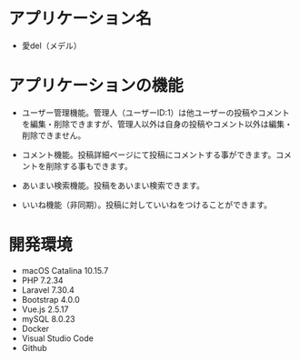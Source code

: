 # アプリケーション名

- 愛del（メデル）

# アプリケーションの機能

- ユーザー管理機能。管理人（ユーザーID:1）は他ユーザーの投稿やコメントを編集・削除できますが、管理人以外は自身の投稿やコメント以外は編集・削除できません。

- コメント機能。投稿詳細ページにて投稿にコメントする事ができます。コメントを削除する事もできます。

- あいまい検索機能。投稿をあいまい検索できます。

- いいね機能（非同期）。投稿に対していいねをつけることができます。

# 開発環境

- macOS Catalina 10.15.7
- PHP 7.2.34
- Laravel 7.30.4
- Bootstrap 4.0.0
- Vue.js 2.5.17
- mySQL 8.0.23
- Docker
- Visual Studio Code
- Github